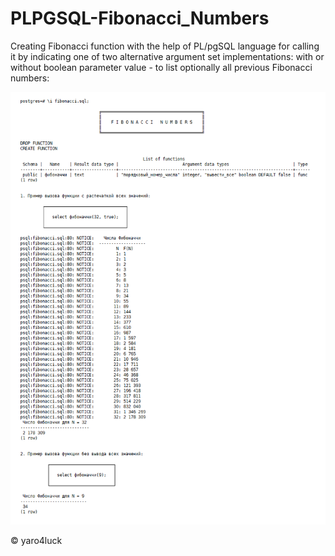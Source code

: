 # PLPGSQL-Fibonacci_Numbers

Creating Fibonacci function with the help of PL/pgSQL language for calling it by indicating one of two alternative argument set implementations: with or without boolean parameter value - to list optionally all previous Fibonacci numbers:


![output](output.png)

:copyright: yaro4luck
